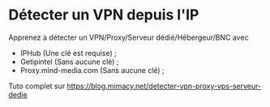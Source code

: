 # Détecter un VPN depuis l'IP

Apprenez à détecter un VPN/Proxy/Serveur dédié/Hébergeur/BNC avec 
- IPHub (Une clé est requise) ;
- Getipintel (Sans aucune clé) ;
- Proxy.mind-media.com (Sans aucune clé) ;

Tuto complet sur https://blog.mimacy.net/detecter-vpn-proxy-vps-serveur-dedie
